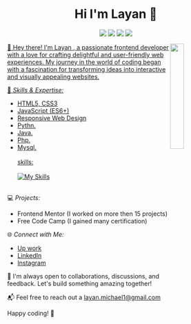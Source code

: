
<h1 align="center">Hi I'm Layan 👋 </h1>
<p align="center">
  <a href="https://www.frontendmentor.io/profile/Layan-khalil"><img src="https://img.shields.io/badge/Frontend Mentor-%0A66C2style=flat&logo=frontendmentor&logoColor=white"></a>
   <a href="https://t.me/codingwithalayan"><img src="https://img.shields.io/badge/Telegram-%231fa1f1?style=flat&logo=telegram&logoColor=white"></a>
    <a href="https://www.instagram.com/codingwith.layan?igsh=MTgwMTM1aHRianJpag=="><img src="https://img.shields.io/badge/Instagram-%23ff0000?style=flat&logo=instagram&logoColor=white"></a>
    <a href="https://www.linkedin.com/in/layan-khalil-ibrahim-25431329b/"><img src="https://img.shields.io/badge/Linkedin-%230177b5??style=flat&logo=linkedin&logoColor=Blue"</a>
</p>


<img src="https://i.pinimg.com/564x/4a/43/8b/4a438b730ffa36c9285b75b6a58c9a5f.jpg" align="right" width="25%">
<!--<p>I'm a Frontend Developer 
  I'm passionate about designing web pages with pleasure and love then upload them on my github account I will be happy if you take a look on my repositories.<br> 
  Follow me for more coding magics and source codes .</p>
<br>
🔭 I’m currently working on frontend designs and I have reached advance levels over days .<br>
📫 How to reach me:Follow me on my social accounts .<br><br><br>
If you are ready let's collaborate and work together don't hestitate to text me I'll be happy for that 😉.<br>
<br><br>
My skills :<br><br>
-->

👋 Hey there! I'm Layan , a passionate frontend developer with a love for crafting delightful and user-friendly web experiences. My journey in the world of coding began with a fascination for transforming ideas into interactive and visually appealing websites.

🚀 *Skills & Expertise:*
- HTML5, CSS3
- JavaScript (ES6+)
- Responsive Web Design
- Pythn.
- Java.
- Php.
- Mysql.
  <br><br>
  skills:
  <br><br>[![My Skills](https://skillicons.dev/icons?i=js,html,css,php,java,python,vscode,discord,cpp&perline=3)](https://skillicons.dev)<br><br>

💻 *Projects:*
- Frontend Mentor (I worked on more then 15 projects)
- Free Code Camp (I gained many certification)
  

🌐 *Connect with Me:*
- [Up work](https://www.upwork.com/freelancers/~011eb24bcb789555cb)
- [LinkedIn](https://www.linkedin.com/in/yourlinkedin)
- [Instagram](https://www.instagram.com/codingwith.layan?igsh=MTgwMTM1aHRianJpag==)

🤝 I'm always open to collaborations, discussions, and feedback. Let's build something amazing together!

📬 Feel free to reach out a layan.michael1@gmail.com

Happy coding! 🚀

<!--
- 🌱 I’m currently learning ...
- 👯 I’m looking to collaborate on ...
- 🤔 I’m looking for help with ...
- 💬 Ask me about ...
- 
- 😄 Pronouns: ...
- ⚡ Fun fact: ...
-->
